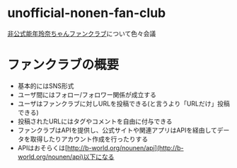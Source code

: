 unofficial-nonen-fan-club
=========================

[非公式能年玲奈ちゃんファンクラブ](http://b-world.org/nounen)について色々会議


# ファンクラブの概要

* 基本的にはSNS形式
* ユーザ間にはフォロー/フォロワー関係が成立する
* ユーザはファンクラブに対しURLを投稿できる(と言うより「URLだけ」投稿できる)
* 投稿されたURLにはタグやコメントを自由に付与できる
* ファンクラブはAPIを提供し、公式サイトや関連アプリはAPIを経由してデータを取得したりアカウント作成を行ったりする
 * APIはおそらくは[http://b-world.org/nounen/api](http://b-world.org/nounen/api)以下になる
